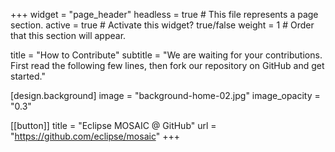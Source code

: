 +++
widget = "page_header"
headless = true  # This file represents a page section.
active = true  # Activate this widget? true/false
weight = 1  # Order that this section will appear.

title = "How to Contribute"
subtitle = "We are waiting for your contributions. First read the following few lines, then fork our repository on GitHub and get started."

[design.background]
  image = "background-home-02.jpg"
  image_opacity = "0.3"
  
[[button]]
  title = "Eclipse MOSAIC @ GitHub"
  url = "https://github.com/eclipse/mosaic"
+++
